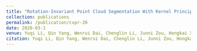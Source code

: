 ```yaml
---
title: "Rotation-Invariant Point Cloud Segmentation With Kernel Principal Component Analysis and Geometry-Based Weighted Convolution"
collection: publications
permalink: /publication/cvpr-20
date: 2020-03-1
venue: Yuqi Li, Qin Yang, Wenrui Dai, Chenglin Li, Junni Zou, Hongkai Xiong, "Rotation-Invariant Point Cloud Segmentation With Kernel Principal Component Analysis and Geometry-Based Weighted Convolution". submitted to IEEE International Symposium on Circuits and Systems (ISCAS 2023).
citation: Yuqi Li, Qin Yang, Wenrui Dai, Chenglin Li, Junni Zou, Hongkai Xiong, "Rotation-Invariant Point Cloud Segmentation With Kernel Principal Component Analysis and Geometry-Based Weighted Convolution". submitted to IEEE International Symposium on Circuits and Systems (ISCAS 2023).
---
```

